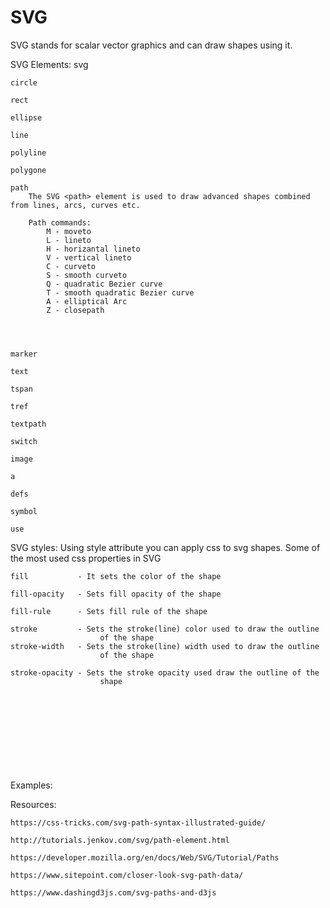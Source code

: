 # SVG
SVG stands for scalar vector graphics and can draw shapes using it.

SVG Elements:
	svg

	circle

	rect

	ellipse

	line

	polyline

	polygone

	path
		The SVG <path> element is used to draw advanced shapes combined from lines, arcs, curves etc.

		Path commands:
			M - moveto
			L - lineto
			H - horizantal lineto
			V - vertical lineto
			C - curveto
			S - smooth curveto
			Q - quadratic Bezier curve
			T - smooth quadratic Bezier curve
			A - elliptical Arc
			Z - closepath
			



	marker

	text

	tspan

	tref

	textpath

	switch

	image

	a

	defs

	symbol

	use

SVG styles:
	Using style attribute you can apply css to svg shapes.
	Some of the most used css properties in SVG
	
	fill 		   - It sets the color of the shape

	fill-opacity   - Sets fill opacity of the shape

	fill-rule	   - Sets fill rule of the shape

	stroke		   - Sets the stroke(line) color used to draw the outline 
	                 	of the shape
	stroke-width   - Sets the stroke(line) width used to draw the outline 
						of the shape

	stroke-opacity - Sets the stroke opacity used draw the outline of the 
						shape

Examples:
	<svg>
		<circle cx="20" cy="20"></circle>	
	</svg>


Resources:

	https://css-tricks.com/svg-path-syntax-illustrated-guide/

	http://tutorials.jenkov.com/svg/path-element.html

	https://developer.mozilla.org/en/docs/Web/SVG/Tutorial/Paths

	https://www.sitepoint.com/closer-look-svg-path-data/

	https://www.dashingd3js.com/svg-paths-and-d3js

